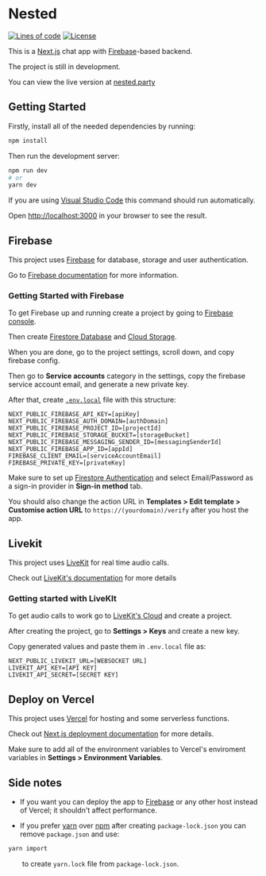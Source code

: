 # Nested

[![Lines of code](https://tokei.rs/b1/github/Szczurox/Nested)](https://github.com/Szczurox/Nested)
[![License](https://img.shields.io/github/license/Szczurox/Nested?service=github)](https://github.com/Szczurox/Nested/blob/main/LICENSE)

This is a [Next.js](https://nextjs.org/) chat app with [Firebase](https://firebase.google.com/)-based backend.

The project is still in development. 

You can view the live version at [nested.party](https://nested.party/)

## Getting Started

Firstly, install all of the needed dependencies by running:

```bash
npm install
```

Then run the development server:

```bash
npm run dev
# or
yarn dev
```

If you are using [Visual Studio Code](https://code.visualstudio.com/) this command should run automatically.

Open [http://localhost:3000](http://localhost:3000) in your browser to see the result.

## Firebase

This project uses [Firebase](https://firebase.google.com/) for database, storage and user authentication.

Go to [Firebase documentation](https://firebase.google.com/docs) for more information.

### Getting Started with Firebase

To get Firebase up and running create a project by going to [Firebase console](https://console.firebase.google.com/u/0/).

Then create [Firestore Database](https://firebase.google.com/docs/firestore) and [Cloud Storage](https://firebase.google.com/docs/storage).

When you are done, go to the project settings, scroll down, and copy firebase config.

Then go to **Service accounts** category in the settings, copy the firebase service account email, and generate a new private key.

After that, create [`.env.local`](https://nextjs.org/docs/pages/building-your-application/configuring/environment-variables) file with this structure:

```env
NEXT_PUBLIC_FIREBASE_API_KEY=[apiKey]
NEXT_PUBLIC_FIREBASE_AUTH_DOMAIN=[authDomain]
NEXT_PUBLIC_FIREBASE_PROJECT_ID=[projectId]
NEXT_PUBLIC_FIREBASE_STORAGE_BUCKET=[storageBucket]
NEXT_PUBLIC_FIREBASE_MESSAGING_SENDER_ID=[messagingSenderId]
NEXT_PUBLIC_FIREBASE_APP_ID=[appId]
FIREBASE_CLIENT_EMAIL=[serviceAccountEmail]
FIREBASE_PRIVATE_KEY=[privateKey]
```

Make sure to set up [Firestore Authentication](https://firebase.google.com/docs/auth) and select Email/Password as a sign-in provider in **Sign-in method** tab.

You should also change the action URL in **Templates > Edit template > Customise action URL** to `https://(yourdomain)/verify` after you host the app.

## Livekit

This project uses [LiveKit](https://docs.livekit.io/realtime/quickstarts/nextjs-13/) for real time audio calls.

Check out [LiveKit's documentation](https://docs.livekit.io/home/) for more details

### Getting started with LiveKIt

To get audio calls to work go to [LiveKit's Cloud](https://cloud.livekit.io/) and create a project.

After creating the project, go to **Settings > Keys** and create a new key.

Copy generated values and paste them in `.env.local` file as:

```env
NEXT_PUBLIC_LIVEKIT_URL=[WEBSOCKET URL]
LIVEKIT_API_KEY=[API KEY]
LIVEKIT_API_SECRET=[SECRET KEY]
```

## Deploy on Vercel

This project uses [Vercel](https://vercel.com/new?utm_medium=default-template&filter=next.js&utm_source=create-next-app&utm_campaign=create-next-app-readme) for hosting and some serverless functions.

Check out [Next.js deployment documentation](https://nextjs.org/docs/deployment) for more details.

Make sure to add all of the environment variables to Vercel's enviroment variables in **Settings > Environment Variables**.

## Side notes

-   If you want you can deploy the app to [Firebase](https://firebase.google.com/docs/hosting) or any other host instead of Vercel; it shouldn't affect performance.

-   If you prefer [yarn](https://yarnpkg.com/) over [npm](https://www.npmjs.com/) after creating `package-lock.json` you can remove `package.json` and use:

```bash
yarn import
```

&emsp;&ensp;&ensp;to create `yarn.lock` file from `package-lock.json`.

